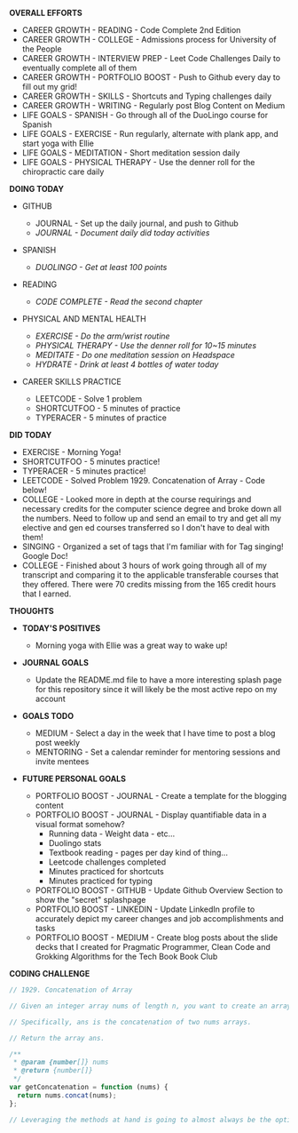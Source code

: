 **OVERALL EFFORTS**

- CAREER GROWTH - READING - Code Complete 2nd Edition
- CAREER GROWTH - COLLEGE - Admissions process for University of the People
- CAREER GROWTH - INTERVIEW PREP - Leet Code Challenges Daily to eventually complete all of them
- CAREER GROWTH - PORTFOLIO BOOST - Push to Github every day to fill out my grid!
- CAREER GROWTH - SKILLS - Shortcuts and Typing challenges daily
- CAREER GROWTH - WRITING - Regularly post Blog Content on Medium
- LIFE GOALS - SPANISH - Go through all of the DuoLingo course for Spanish
- LIFE GOALS - EXERCISE - Run regularly, alternate with plank app, and start yoga with Ellie
- LIFE GOALS - MEDITATION - Short meditation session daily
- LIFE GOALS - PHYSICAL THERAPY - Use the denner roll for the chiropractic care daily

**DOING TODAY**

- GITHUB

  - JOURNAL - Set up the daily journal, and push to Github
  - _JOURNAL - Document daily did today activities_

- SPANISH

  - _DUOLINGO - Get at least 100 points_

- READING

  - _CODE COMPLETE - Read the second chapter_

- PHYSICAL AND MENTAL HEALTH

  - _EXERCISE - Do the arm/wrist routine_
  - _PHYSICAL THERAPY - Use the denner roll for 10~15 minutes_
  - _MEDITATE - Do one meditation session on Headspace_
  - _HYDRATE - Drink at least 4 bottles of water today_

- CAREER SKILLS PRACTICE

  - LEETCODE - Solve 1 problem
  - SHORTCUTFOO - 5 minutes of practice
  - TYPERACER - 5 minutes of practice

**DID TODAY**

- EXERCISE - Morning Yoga!
- SHORTCUTFOO - 5 minutes practice!
- TYPERACER - 5 minutes practice!
- LEETCODE - Solved Problem 1929. Concatenation of Array - Code below!
- COLLEGE - Looked more in depth at the course requirings and necessary credits for the computer science degree and broke down all the numbers. Need to follow up and send an email to try and get all my elective and gen ed courses transferred so I don't have to deal with them!
- SINGING - Organized a set of tags that I'm familiar with for Tag singing! Google Doc!
- COLLEGE - Finished about 3 hours of work going through all of my transcript and comparing it to the applicable transferable courses that they offered. There were 70 credits missing from the 165 credit hours that I earned.

**THOUGHTS**

- **TODAY'S POSITIVES**

  - Morning yoga with Ellie was a great way to wake up!

- **JOURNAL GOALS**

  - Update the README.md file to have a more interesting splash page for this repository since it will likely be the most active repo on my account

- **GOALS TODO**

  - MEDIUM - Select a day in the week that I have time to post a blog post weekly
  - MENTORING - Set a calendar reminder for mentoring sessions and invite mentees

- **FUTURE PERSONAL GOALS**
  - PORTFOLIO BOOST - JOURNAL - Create a template for the blogging content
  - PORTFOLIO BOOST - JOURNAL - Display quantifiable data in a visual format somehow?
    - Running data - Weight data - etc...
    - Duolingo stats
    - Textbook reading - pages per day kind of thing...
    - Leetcode challenges completed
    - Minutes practiced for shortcuts
    - Minutes practiced for typing
  - PORTFOLIO BOOST - GITHUB - Update Github Overview Section to show the "secret" splashpage
  - PORTFOLIO BOOST - LINKEDIN - Update LinkedIn profile to accurately depict my career changes and job accomplishments and tasks
  - PORTFOLIO BOOST - MEDIUM - Create blog posts about the slide decks that I created for Pragmatic Programmer, Clean Code and Grokking Algorithms for the Tech Book Book Club

**CODING CHALLENGE**

```js
// 1929. Concatenation of Array

// Given an integer array nums of length n, you want to create an array ans of length 2n where ans[i] == nums[i] and ans[i + n] == nums[i] for 0 <= i < n (0-indexed).

// Specifically, ans is the concatenation of two nums arrays.

// Return the array ans.

/**
 * @param {number[]} nums
 * @return {number[]}
 */
var getConcatenation = function (nums) {
  return nums.concat(nums);
};

// Leveraging the methods at hand is going to almost always be the optimal solution in any higher level programming language.
```
